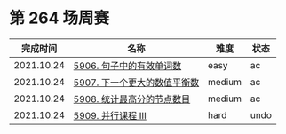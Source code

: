 # 第 264 场周赛

**完成时间**|**名称**|**难度**|**状态**
------------|--------|--------|--------
2021.10.24|[5906. 句子中的有效单词数](./5906.%20句子中的有效单词数)|easy|ac
2021.10.24|[5907. 下一个更大的数值平衡数](./5907.%20下一个更大的数值平衡数)|medium|ac
2021.10.24|[5908. 统计最高分的节点数目](./5908.%20统计最高分的节点数目)|medium|ac
2021.10.24|[5909. 并行课程 III](./5909.%20并行课程%20III)|hard|undo
